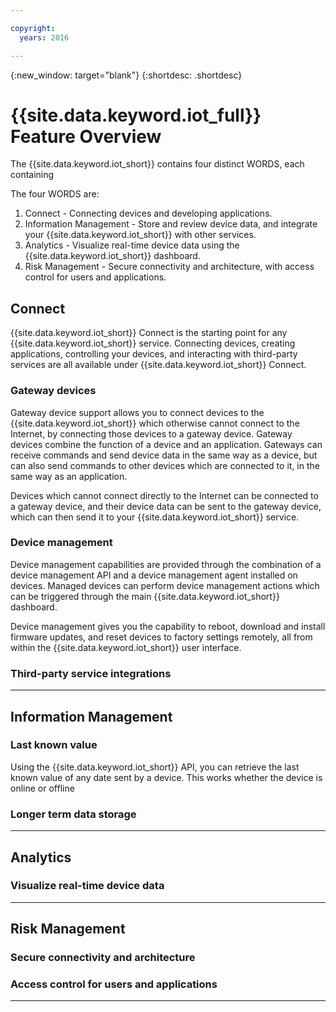 ```yaml
---

copyright:
  years: 2016

---
```


{:new_window: target="blank"}
{:shortdesc: .shortdesc}

# {{site.data.keyword.iot_full}} Feature Overview

The {{site.data.keyword.iot_short}} contains four distinct WORDS, each containing

The four WORDS are:
  1. Connect - Connecting devices and developing applications.
  2. Information Management - Store and review device data, and integrate your {{site.data.keyword.iot_short}} with other services.
  3. Analytics - Visualize real-time device data using the {{site.data.keyword.iot_short}} dashboard.
  4. Risk Management - Secure connectivity and architecture, with access control for users and applications.

## Connect

{{site.data.keyword.iot_short}} Connect is the starting point for any {{site.data.keyword.iot_short}} service. Connecting devices, creating applications, controlling your devices, and interacting with third-party services are all available under {{site.data.keyword.iot_short}} Connect.

### Gateway devices

Gateway device support allows you to connect devices to the {{site.data.keyword.iot_short}} which otherwise cannot connect to the Internet, by connecting those devices to a gateway device. Gateway devices combine the function of a device and an application. Gateways can receive commands and send device data in the same way as a device, but can also send commands to other devices which are connected to it, in the same way as an application.

Devices which cannot connect directly to the Internet can be connected to a gateway device, and their device data can be sent to the gateway device, which can then send it to your {{site.data.keyword.iot_short}} service.

### Device management

Device management capabilities are provided through the combination of a device management API and a device management agent installed on devices. Managed devices can perform device management actions which can be triggered through the main {{site.data.keyword.iot_short}} dashboard.

Device management gives you the capability to reboot, download and install firmware updates, and reset devices to factory settings remotely, all from within the {{site.data.keyword.iot_short}} user interface.

### Third-party service integrations

---

## Information Management

### Last known value

Using the {{site.data.keyword.iot_short}} API, you can retrieve the last known value of any date sent by a device. This works whether the device is online or offline

### Longer term data storage



---

## Analytics

### Visualize real-time device data

---

## Risk Management

### Secure connectivity and architecture

### Access control for users and applications

---
